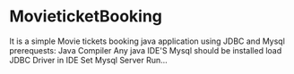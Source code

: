 # MovieticketBooking
It is a simple Movie tickets booking java application using JDBC and Mysql 
prerequests:
Java Compiler
Any java IDE'S
Mysql should be installed 
load JDBC Driver in IDE
Set Mysql Server
Run...
